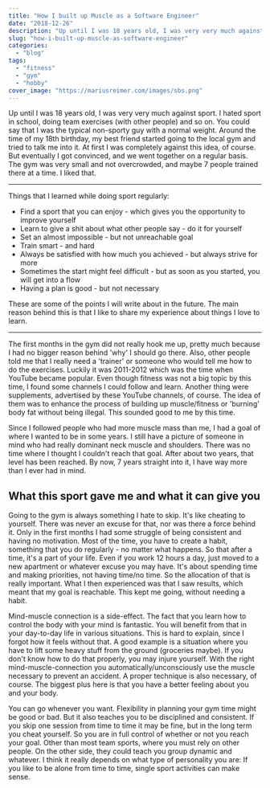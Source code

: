 ```yaml
---
title: "How I built up Muscle as a Software Engineer"
date: "2018-12-26"
description: "Up until I was 18 years old, I was very very much against sport. I hated sport in school, doing team exercises (with other people) and so on. You could say that I was the typical non-sporty guy with a normal weight."
slug: "how-i-built-up-muscle-as-software-engineer"
categories:
  - "blog"
tags:
  - "fitness"
  - "gym"
  - "hobby"
cover_image: "https://mariusreimer.com/images/sbs.png"
---
```


Up until I was 18 years old, I was very very much against sport. I hated sport in school, doing team exercises (with other people) and so on. You could say that I was the typical non-sporty guy with a normal weight. Around the time of my 18th birthday, my best friend started going to the local gym and tried to talk me into it. At first I was completely against this idea, of course. But eventually I got convinced, and we went together on a regular basis. The gym was very small and not overcrowded, and maybe 7 people trained there at a time. I liked that.

* * *

Things that I learned while doing sport regularly:

- Find a sport that you can enjoy - which gives you the opportunity to improve yourself
- Learn to give a shit about what other people say - do it for yourself
- Set an almost impossible - but not unreachable goal
- Train smart - and hard
- Always be satisfied with how much you achieved - but always strive for more
- Sometimes the start might feel difficult - but as soon as you started, you will get into a flow
- Having a plan is good - but not necessary

These are some of the points I will write about in the future. The main reason behind this is that I like to share my experience about things I love to learn.

* * *

The first months in the gym did not really hook me up, pretty much because I had no bigger reason behind 'why' I should go there. Also, other people told me that I really need a 'trainer' or someone who would tell me how to do the exercises. Luckily it was 2011-2012 which was the time when YouTube became popular. Even though fitness was not a big topic by this time, I found some channels I could follow and learn. Another thing were supplements, advertised by these YouTube channels, of course. The idea of them was to enhance the process of building up muscle/fitness or 'burning' body fat without being illegal. This sounded good to me by this time.

Since I followed people who had more muscle mass than me, I had a goal of where I wanted to be in some years. I still have a picture of someone in mind who had really dominant neck muscle and shoulders. There was no time where I thought I couldn't reach that goal. After about two years, that level has been reached. By now, 7 years straight into it, I have way more than I ever had in mind.

## What this sport gave me and what it can give you

Going to the gym is always something I hate to skip. It's like cheating to yourself. There was never an excuse for that, nor was there a force behind it. Only in the first months I had some struggle of being consistent and having no motivation. Most of the time, you have to create a habit, something that you do regularly - no matter what happens. So that after a time, it's a part of your life. Even if you work 12 hours a day, just moved to a new apartment or whatever excuse you may have. It's about spending time and making priorities, not having time/no time. So the allocation of that is really important. What I then experienced was that I saw results, which meant that my goal is reachable. This kept me going, without needing a habit.

Mind-muscle connection is a side-effect. The fact that you learn how to control the body with your mind is fantastic. You will benefit from that in your day-to-day life in various situations. This is hard to explain, since I forgot how it feels without that. A good example is a situation where you have to lift some heavy stuff from the ground (groceries maybe). If you don't know how to do that properly, you may injure yourself. With the right mind-muscle-connection you automatically/unconsciously use the muscle necessary to prevent an accident. A proper technique is also necessary, of course. The biggest plus here is that you have a better feeling about you and your body.

You can go whenever you want. Flexibility in planning your gym time might be good or bad. But it also teaches you to be disciplined and consistent. If you skip one session from time to time it may be fine, but in the long term you cheat yourself. So you are in full control of whether or not you reach your goal. Other than most team sports, where you must rely on other people. On the other side, they could teach you group dynamic and whatever. I think it really depends on what type of personality you are: If you like to be alone from time to time, single sport activities can make sense.
